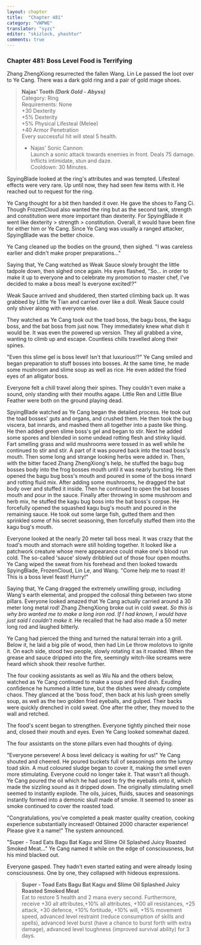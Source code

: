 ```yaml
---
layout: chapter
title:  "Chapter 481"
category: "VWPWE"
translator: "syzc"
editor: "skizlock, yhashtur"
comments: true
---
```


### Chapter 481: Boss Level Food is Terrifying

Zhang ZhengXiong resurrected the fallen Wang. Lin Le passed the loot over to Ye Cang. There was a dark gold ring and a pair of gold mage shoes.

>**Najas' Tooth *(Dark Gold - Abyss)***  
Category: Ring  
Requirements: None  
+30 Dexterity  
+5% Dexterity  
+5% Physical Lifesteal (Melee)  
+40 Armor Penetration  
Every successful hit will steal 5 health.  
>- Najas' Sonic Cannon:  
   Launch a sonic attack towards enemies in front. Deals 75 damage. Inflicts intimidate, stun and daze.  
   Cooldown: 30 Minutes.

SpyingBlade looked at the ring's attributes and was tempted. Lifesteal effects were very rare. Up until now, they had seen few items with it. He reached out to request for the ring. 

Ye Cang thought for a bit then handed it over. He gave the shoes to Fang Ci. Though FrozenCloud also wanted the ring but as the second tank, strength and constitution were more important than dexterity. For SpyingBlade it went like dexterity > strength > constitution. Overall, it would have been fine for either him or Ye Cang. Since Ye Cang was usually a ranged attacker, SpyingBlade was the better choice.

Ye Cang cleaned up the bodies on the ground, then sighed. "I was careless earlier and didn't make proper preparations..."

Saying that, Ye Cang watched as Weak Sauce slowly brought the little tadpole down, then sighed once again. His eyes flashed, "So... in order to make it up to everyone and to celebrate my promotion to master chef, I've decided to make a boss meal! Is everyone excited!?"

Weak Sauce arrived and shuddered, then started climbing back up. It was grabbed by Little Ye Tian and carried over like a doll. Weak Sauce could only shiver along with everyone else.

They watched as Ye Cang took out the toad boss, the bagu boss, the kagu boss, and the bat boss from just now. They immediately knew what dish it would be. It was even the powered up version. They all grabbed a vine, wanting to climb up and escape. Countless chills travelled along their spines.

"Even this slime gel is boss level! Isn't that luxurious!?" Ye Cang smiled and began preparation to stuff bosses into bosses. At the same time, he made some mushroom and slime soup as well as rice. He even added the fried eyes of an alligator boss. 

Everyone felt a chill travel along their spines. They couldn't even make a sound, only standing with their mouths agape. Little Ren and Little Blue Feather were both on the ground playing dead.

SpyingBlade watched as Ye Cang began the detailed process. He took out the toad bosses' guts and organs, and crushed them. He then took the bug viscera, bat innards, and mashed them all together into a paste like thing. He then added green slime boss's gel and began to stir. Next he added some spores and blended in some undead rotting flesh and stinky liquid. Fart smelling grass and wild mushrooms were tossed in as well while he continued to stir and stir. A part of it was poured back into the toad boss's mouth. Then some long and strange looking herbs were added in. Then, with the bitter faced Zhang ZhengXiong's help, he stuffed the bagu bug bosses body into the frog bosses mouth until it was nearly bursting. He then opened the bagu bug boss's mouth and poured in some of the boss innard and rotting fluid mix. After adding some mushrooms, he dragged the bat body over and stuffed it inside. Then he continued to open the bat bosses mouth and pour in the sauce. Finally after throwing in some mushroom and herb mix, he stuffed the kagu bug boss into the bat boss's corpse. He forcefully opened the squashed kagu bug's mouth and poured in the remaining sauce. He took out some large fish, gutted them and then sprinkled some of his secret seasoning, then forcefully stuffed them into the kagu bug's mouth. 

Everyone looked at the nearly 20 meter tall boss meal. It was crazy that the toad's mouth and stomach were still holding together. It looked like a patchwork creature whose mere appearance could make one's blood run cold. The so-called 'sauce' slowly dribbled out of those four open mouths. Ye Cang wiped the sweat from his forehead and then looked towards SpyingBlade, FrozenCloud, Lin Le, and Wang. "Come help me to roast it! This is a boss level feast! Hurry!"

Saying that, Ye Cang dragged the extremely unwilling group, including Wang's earth elemental, and propped the collosal thing between two stone pillars. Everyone looked amazed that Ye Cang actually carried around a 30 meter long metal rod! Zhang ZhengXiong broke out in cold sweat. *So this is why bro wanted me to make a long iron rod. If I had known, I would have just said I couldn't make it.* He recalled that he had also made a 50 meter long rod and laughed bitterly.

Ye Cang had pierced the thing and turned the natural terrain into a grill. Below it, he laid a big pile of wood, then had Lin Le throw molotovs to ignite it. On each side, stood two people, slowly rotating it as it roasted. When the grease and sauce dripped into the fire, seemingly witch-like screams were heard which shook their resolve further.

The four cooking assistants as well as Wu Na and the others below, watched as Ye Cang continued to make a soup and fried dish. Exuding confidence he hummed a little tune, but the dishes were already complete chaos. They glanced at the 'boss food', then back at his lush green smelly soup, as well as the two golden fried eyeballs, and gulped. Their backs were quickly drenched in cold sweat. One after the other, they moved to the wall and retched.

The food's scent began to strengthen. Everyone tightly pinched their nose and, closed their mouth and eyes. Even Ye Cang looked somewhat dazed.

The four assistants on the stone pillars even had thoughts of dying.

"Everyone persevere! A boss level delicacy is waiting for us!" Ye Cang shouted and cheered. He poured buckets full of seasonings onto the lumpy toad skin. A mud coloured sludge began to cover it, making the smell even more stimulating. Everyone could no longer take it. That wasn't all though. Ye Cang poured the oil which he had used to fry the eyeballs onto it, which made the sizzling sound as it dripped down. The originally stimulating smell seemed to instantly explode. The oils, juices, fluids, sauces and seasonings instantly formed into a demonic skull made of smoke. It seemed to sneer as smoke continued to cover the roasted toad.

"Congratulations, you've completed a peak master quality creation, cooking experience substantially increased! Obtained 2000 character experience! Please give it a name!" The system announced.

"Super - Toad Eats Bagu Bat Kagu and Slime Oil Splashed Juicy Roasted Smoked Meat..." Ye Cang named it while on the edge of consciousness, but his mind blacked out.

Everyone gasped. They hadn't even started eating and were already losing consciousness. One by one, they collapsed with hideous expressions.

>**Super - Toad Eats Bagu Bat Kagu and Slime Oil Splashed Juicy Roasted Smoked Meat**  
Eat to restore 5 health and 2 mana every second. Furthermore, receive +30 all attributes,+10% all attributes, +100 all resistances, +25 attack, +30 defence, +10% fortitude, +10% will, +15% movement speed, advanced level restraint (reduce consumption of skills and spells), advanced level burst (have a chance to burst forth with extra damage), advanced level toughness (improved survival ability) for 3 days.
